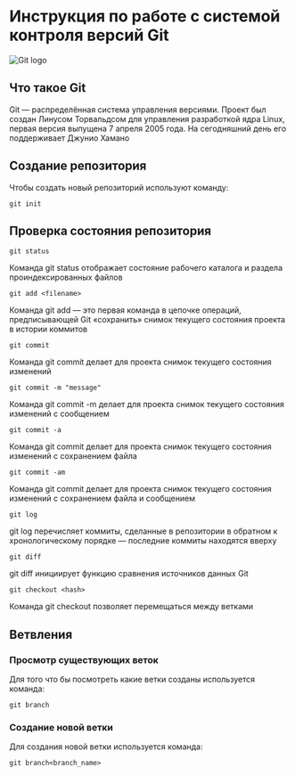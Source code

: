 # **Инструкция по работе с системой контроля версий Git**

![Git logo](git.png)

## Что такое Git

Git — распределённая система управления версиями. Проект был создан Линусом Торвальдсом для управления разработкой ядра Linux, первая версия выпущена 7 апреля 2005 года. На сегодняшний день его поддерживает Джунио Хамано

## Создание репозитория

Чтобы создать новый репозиторий используют команду:

    git init

## Проверка состояния репозитория

    git status
Команда git status отображает состояние рабочего каталога и раздела проиндексированных файлов

    git add <filename>
Команда git add — это первая команда в цепочке операций, предписывающей Git «сохранить» снимок текущего состояния проекта в истории коммитов

    git commit
Команда git commit делает для проекта снимок текущего состояния изменений

    git commit -m "message"
Команда git commit -m делает для проекта снимок текущего состояния изменений с сообщением

    git commit -a
Команда git commit делает для проекта снимок текущего состояния изменений с сохранением файла

    git commit -am
Команда git commit делает для проекта снимок текущего состояния изменений с сохранением файла и сообщением

    git log
git log перечисляет коммиты, сделанные в репозитории в обратном к хронологическому порядке — последние коммиты находятся вверху

    git diff
git diff инициирует функцию сравнения источников данных Git

    git checkout <hash>
Команда git checkout позволяет перемещаться между ветками

## Ветвления

### Просмотр существующих веток

Для того что бы посмотреть какие ветки созданы используется команда:

    git branch

### Создание новой ветки

Для создания новой ветки используется команда:
    
    git branch<branch_name>
    